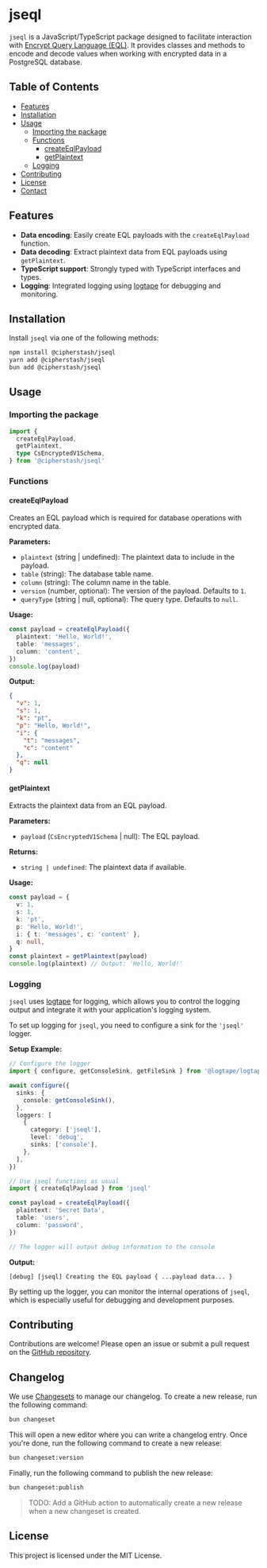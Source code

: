 # jseql

`jseql` is a JavaScript/TypeScript package designed to facilitate interaction with [Encrypt Query Language (EQL)](https://github.com/cipherstash/encrypt-query-language). It provides classes and methods to encode and decode values when working with encrypted data in a PostgreSQL database.

## Table of Contents

- [Features](#features)
- [Installation](#installation)
- [Usage](#usage)
  - [Importing the package](#importing-the-package)
  - [Functions](#functions)
    - [createEqlPayload](#createeqlpayload)
    - [getPlaintext](#getplaintext)
  - [Logging](#logging)
- [Contributing](#contributing)
- [License](#license)
- [Contact](#contact)

## Features

- **Data encoding**: Easily create EQL payloads with the `createEqlPayload` function.
- **Data decoding**: Extract plaintext data from EQL payloads using `getPlaintext`.
- **TypeScript support**: Strongly typed with TypeScript interfaces and types.
- **Logging**: Integrated logging using [logtape](https://github.com/logtape/logtape) for debugging and monitoring.

## Installation

Install `jseql` via one of the following methods:

```bash
npm install @cipherstash/jseql
yarn add @cipherstash/jseql
bun add @cipherstash/jseql
```

## Usage

### Importing the package

```typescript
import {
  createEqlPayload,
  getPlaintext,
  type CsEncryptedV1Schema,
} from '@cipherstash/jseql'
```

### Functions

#### createEqlPayload

Creates an EQL payload which is required for database operations with encrypted data.

**Parameters:**

- `plaintext` (string | undefined): The plaintext data to include in the payload.
- `table` (string): The database table name.
- `column` (string): The column name in the table.
- `version` (number, optional): The version of the payload. Defaults to `1`.
- `queryType` (string | null, optional): The query type. Defaults to `null`.

**Usage:**

```typescript
const payload = createEqlPayload({
  plaintext: 'Hello, World!',
  table: 'messages',
  column: 'content',
})
console.log(payload)
```

**Output:**

```json
{
  "v": 1,
  "s": 1,
  "k": "pt",
  "p": "Hello, World!",
  "i": {
    "t": "messages",
    "c": "content"
  },
  "q": null
}
```

#### getPlaintext

Extracts the plaintext data from an EQL payload.

**Parameters:**

- `payload` (`CsEncryptedV1Schema` | null): The EQL payload.

**Returns:**

- `string | undefined`: The plaintext data if available.

**Usage:**

```typescript
const payload = {
  v: 1,
  s: 1,
  k: 'pt',
  p: 'Hello, World!',
  i: { t: 'messages', c: 'content' },
  q: null,
}
const plaintext = getPlaintext(payload)
console.log(plaintext) // Output: 'Hello, World!'
```

### Logging

`jseql` uses [logtape](https://github.com/logtape/logtape) for logging, which allows you to control the logging output and integrate it with your application's logging system.

To set up logging for `jseql`, you need to configure a sink for the `'jseql'` logger.

**Setup Example:**

```typescript
// Configure the logger
import { configure, getConsoleSink, getFileSink } from '@logtape/logtape'

await configure({
  sinks: {
    console: getConsoleSink(),
  },
  loggers: [
    {
      category: ['jseql'],
      level: 'debug',
      sinks: ['console'],
    },
  ],
})

// Use jseql functions as usual
import { createEqlPayload } from 'jseql'

const payload = createEqlPayload({
  plaintext: 'Secret Data',
  table: 'users',
  column: 'password',
})

// The logger will output debug information to the console
```

**Output:**

```
[debug] [jseql] Creating the EQL payload { ...payload data... }
```

By setting up the logger, you can monitor the internal operations of `jseql`, which is especially useful for debugging and development purposes.

## Contributing

Contributions are welcome! Please open an issue or submit a pull request on the [GitHub repository](https://github.com/cipherstash/jseql).

## Changelog

We use [Changesets](https://github.com/changesets/changesets) to manage our changelog. 
To create a new release, run the following command:

```bash
bun changeset
```

This will open a new editor where you can write a changelog entry. 
Once you're done, run the following command to create a new release:

```bash
bun changeset:version
```

Finally, run the following command to publish the new release:

```bash
bun changeset:publish
```

> TODO: Add a GitHub action to automatically create a new release when a new changeset is created.

## License

This project is licensed under the MIT License.